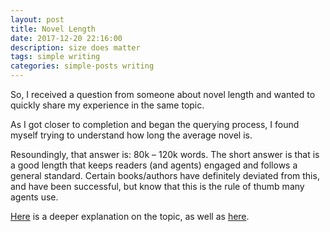 ```yaml
---
layout: post
title: Novel Length
date: 2017-12-20 22:16:00
description: size does matter
tags: simple writing
categories: simple-posts writing
---
```



So, I received a question from someone about novel length and wanted to quickly share my experience in the same topic.

As I got closer to completion and began the querying process, I found myself trying to understand how long the average novel is.

Resoundingly, that answer is: 80k – 120k words.  The short answer is that is a good length that keeps readers (and agents) engaged and follows a general standard.  Certain books/authors have definitely deviated from this, and have been successful, but know that this is the rule of thumb many agents use.

[Here](https://www.writersandartists.co.uk/writers/advice/33/preparing-for-submission/how-to-find-a-literary-agent/how-long-should-my-ms-be) is a deeper explanation on the topic, as well as [here](http://www.writersworkshop.co.uk/Numbers.html).